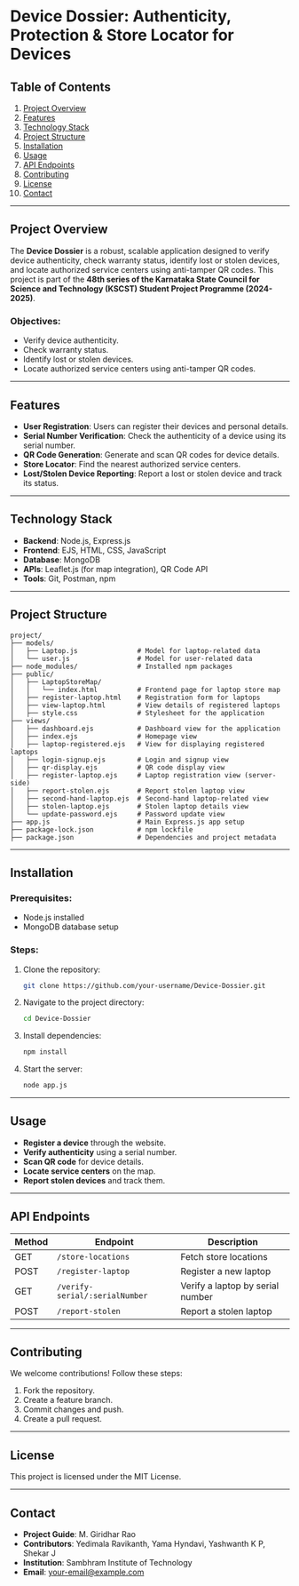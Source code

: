 # Device Dossier: Authenticity, Protection & Store Locator for Devices

## Table of Contents
1. [Project Overview](#project-overview)
2. [Features](#features)
3. [Technology Stack](#technology-stack)
4. [Project Structure](#project-structure)
5. [Installation](#installation)
6. [Usage](#usage)
7. [API Endpoints](#api-endpoints)
8. [Contributing](#contributing)
9. [License](#license)
10. [Contact](#contact)

---

## Project Overview
The **Device Dossier** is a robust, scalable application designed to verify device authenticity, check warranty status, identify lost or stolen devices, and locate authorized service centers using anti-tamper QR codes. This project is part of the **48th series of the Karnataka State Council for Science and Technology (KSCST) Student Project Programme (2024-2025)**.

### Objectives:
- Verify device authenticity.
- Check warranty status.
- Identify lost or stolen devices.
- Locate authorized service centers using anti-tamper QR codes.

---

## Features
- **User Registration**: Users can register their devices and personal details.
- **Serial Number Verification**: Check the authenticity of a device using its serial number.
- **QR Code Generation**: Generate and scan QR codes for device details.
- **Store Locator**: Find the nearest authorized service centers.
- **Lost/Stolen Device Reporting**: Report a lost or stolen device and track its status.

---

## Technology Stack
- **Backend**: Node.js, Express.js
- **Frontend**: EJS, HTML, CSS, JavaScript
- **Database**: MongoDB
- **APIs**: Leaflet.js (for map integration), QR Code API
- **Tools**: Git, Postman, npm

---

## Project Structure
```
project/
├── models/
│   ├── Laptop.js               # Model for laptop-related data
│   └── user.js                 # Model for user-related data
├── node_modules/               # Installed npm packages
├── public/
│   ├── LaptopStoreMap/
│   │   └── index.html          # Frontend page for laptop store map
│   ├── register-laptop.html    # Registration form for laptops
│   ├── view-laptop.html        # View details of registered laptops
│   ├── style.css               # Stylesheet for the application
├── views/
│   ├── dashboard.ejs           # Dashboard view for the application
│   ├── index.ejs               # Homepage view
│   ├── laptop-registered.ejs   # View for displaying registered laptops
│   ├── login-signup.ejs        # Login and signup view
│   ├── qr-display.ejs          # QR code display view
│   ├── register-laptop.ejs     # Laptop registration view (server-side)
│   ├── report-stolen.ejs       # Report stolen laptop view
│   ├── second-hand-laptop.ejs  # Second-hand laptop-related view
│   ├── stolen-laptop.ejs       # Stolen laptop details view
│   └── update-password.ejs     # Password update view
├── app.js                      # Main Express.js app setup
├── package-lock.json           # npm lockfile
├── package.json                # Dependencies and project metadata
```

---

## Installation
### Prerequisites:
- Node.js installed
- MongoDB database setup

### Steps:
1. Clone the repository:
   ```bash
   git clone https://github.com/your-username/Device-Dossier.git
   ```
2. Navigate to the project directory:
   ```bash
   cd Device-Dossier
   ```
3. Install dependencies:
   ```bash
   npm install
   ```
4. Start the server:
   ```bash
   node app.js
   ```

---

## Usage
- **Register a device** through the website.
- **Verify authenticity** using a serial number.
- **Scan QR code** for device details.
- **Locate service centers** on the map.
- **Report stolen devices** and track them.

---

## API Endpoints
| Method | Endpoint | Description |
|--------|---------|-------------|
| GET | `/store-locations` | Fetch store locations |
| POST | `/register-laptop` | Register a new laptop |
| GET | `/verify-serial/:serialNumber` | Verify a laptop by serial number |
| POST | `/report-stolen` | Report a stolen laptop |

---

## Contributing
We welcome contributions! Follow these steps:
1. Fork the repository.
2. Create a feature branch.
3. Commit changes and push.
4. Create a pull request.

---

## License
This project is licensed under the MIT License.

---

## Contact
- **Project Guide**: M. Giridhar Rao
- **Contributors**: Yedimala Ravikanth, Yama Hyndavi, Yashwanth K P, Shekar J
- **Institution**: Sambhram Institute of Technology
- **Email**: your-email@example.com

